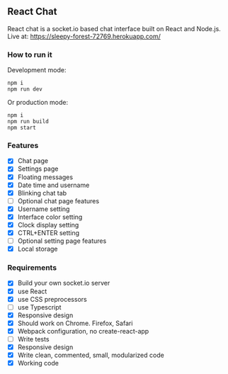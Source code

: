 ## React Chat

React chat is a socket.io based chat interface built on React and Node.js.
Live at: https://sleepy-forest-72769.herokuapp.com/

### How to run it

Development mode:
```
npm i
npm run dev
```

Or production mode:
```
npm i
npm run build
npm start
```

### Features

- [x] Chat page
- [x] Settings page
- [x] Floating messages
- [x] Date time and username
- [x] Blinking chat tab
- [ ] Optional chat page features
- [x] Username setting
- [x] Interface color setting
- [x] Clock display setting
- [x] CTRL+ENTER setting
- [ ] Optional setting page features
- [x] Local storage

### Requirements

- [x] Build your own socket.io server
- [x] use React
- [x] use CSS preprocessors
- [ ] use Typescript
- [x] Responsive design
- [x] Should work on Chrome. Firefox, Safari
- [x] Webpack configuration, no create-react-app
- [ ] Write tests
- [x] Responsive design
- [x] Write clean, commented, small, modularized code
- [x] Working code
